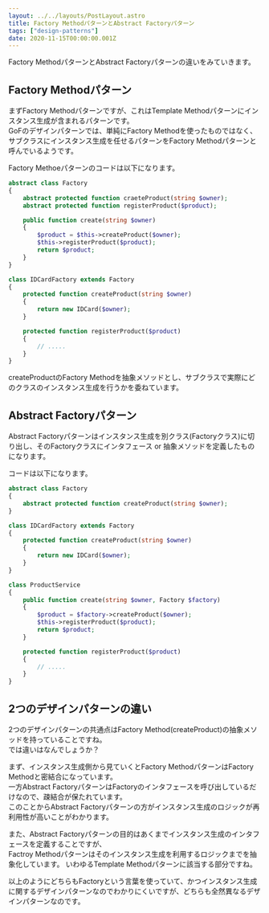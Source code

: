 ```yaml
---
layout: ../../layouts/PostLayout.astro
title: Factory MethodパターンとAbstract Factoryパターン
tags: ["design-patterns"]
date: 2020-11-15T00:00:00.001Z
---
```


Factory MethodパターンとAbstract Factoryパターンの違いをみていきます。

## Factory Methodパターン

まずFactory Methodパターンですが、これはTemplate Methodパターンにインスタンス生成が含まれるパターンです。  
GoFのデザインパターンでは、単純にFactory Methodを使ったものではなく、サブクラスにインスタンス生成を任せるパターンをFactory Methodパターンと呼んでいるようです。

Factory Methoeパターンのコードは以下になります。

```php
abstract class Factory
{
    abstract protected function craeteProduct(string $owner);
    abstract protected function registerProduct($product);

    public function create(string $owner)
    {
        $product = $this->createProduct($owner);
        $this->registerProduct($product);
        return $product;
    }
}

class IDCardFactory extends Factory
{
    protected function createProduct(string $owner)
    {
        return new IDCard($owner);
    }

    protected function registerProduct($product)
    {
        // .....
    }
}
```

createProductのFactory Methodを抽象メソッドとし、サブクラスで実際にどのクラスのインスタンス生成を行うかを委ねています。

## Abstract Factoryパターン

Abstract Factoryパターンはインスタンス生成を別クラス(Factoryクラス)に切り出し、そのFactoryクラスにインタフェース or 抽象メソッドを定義したものになります。

コードは以下になります。

```php
abstract class Factory
{
    abstract protected function createProduct(string $owner);
}

class IDCardFactory extends Factory
{
    protected function createProduct(string $owner)
    {
        return new IDCard($owner);
    }
}

class ProductService
{
    public function create(string $owner, Factory $factory)
    {
        $product = $factory->createProduct($owner);
        $this->registerProduct($product);
        return $product;
    }

    protected function registerProduct($product)
    {
        // .....
    }
}
```

## 2つのデザインパターンの違い

2つのデザインパターンの共通点はFactory Method(createProduct)の抽象メソッドを持っていることですね。  
では違いはなんでしょうか？

まず、インスタンス生成側から見ていくとFactory MethodパターンはFactory Methodと密結合になっています。  
一方Abstract FactoryパターンはFactoryのインタフェースを呼び出しているだけなので、疎結合が保たれています。  
このことからAbstract Factoryパターンの方がインスタンス生成のロジックが再利用性が高いことがわかります。

また、Abstract Factoryパターンの目的はあくまでインスタンス生成のインタフェースを定義することですが、  
Factroy Methodパターンはそのインスタンス生成を利用するロジックまでを抽象化しています。
いわゆるTemplate Methodパターンに該当する部分ですね。  

以上のようにどちらもFactoryという言葉を使っていて、かつインスタンス生成に関するデザインパターンなのでわかりにくいですが、どちらも全然異なるデザインパターンなのです。
